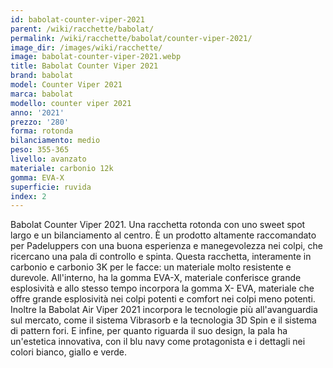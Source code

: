 ```yaml
---
id: babolat-counter-viper-2021
parent: /wiki/racchette/babolat/
permalink: /wiki/racchette/babolat/counter-viper-2021/
image_dir: /images/wiki/racchette/
image: babolat-counter-viper-2021.webp
title: Babolat Counter Viper 2021
brand: babolat
model: Counter Viper 2021
marca: babolat
modello: counter viper 2021
anno: '2021'
prezzo: '280'
forma: rotonda
bilanciamento: medio
peso: 355-365
livello: avanzato
materiale: carbonio 12k
gomma: EVA-X
superficie: ruvida
index: 2
---
```

Babolat Counter Viper 2021. Una racchetta rotonda con uno sweet spot largo e un bilanciamento al centro. È un prodotto altamente raccomandato per Padeluppers con una buona esperienza e manegevolezza nei colpi, che ricercano una pala di controllo e spinta. Questa racchetta, interamente in carbonio e carbonio 3K per le facce: un materiale molto resistente e durevole. All'interno, ha la gomma EVA-X, materiale conferisce grande esplosività e allo stesso tempo incorpora la gomma X- EVA, materiale che offre grande esplosività nei colpi potenti e comfort nei colpi meno potenti. Inoltre la Babolat Air Viper 2021 incorpora le tecnologie più all'avanguardia sul mercato, come il sistema Vibrasorb e la tecnologia 3D Spin e il sistema di pattern fori. E infine, per quanto riguarda il suo design, la pala ha un'estetica innovativa, con il blu navy come protagonista e i dettagli nei colori bianco, giallo e verde.